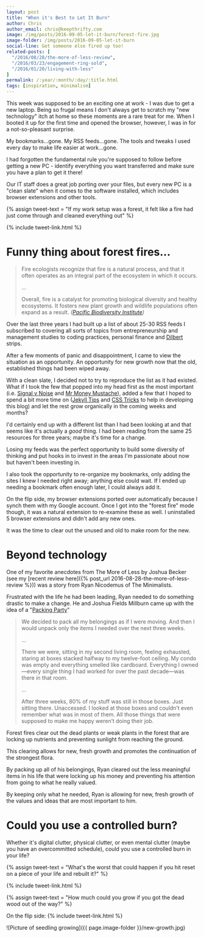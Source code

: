 ```yaml
---
layout: post
title: "When it's Best to Let It Burn"
author: Chris
author_email: chris@keepthrifty.com
image: /img/posts/2016-09-05-let-it-burn/forest-fire.jpg
image-folder: /img/posts/2016-09-05-let-it-burn
social-line: Get someone else fired up too!
related-posts: [
  "/2016/08/28/the-more-of-less-review",
  "/2016/03/23/engagement-ring-sold",
  "/2016/01/20/living-with-less"
]
permalink: /:year/:month/:day/:title.html
tags: [inspiration, minimalism]
---
```


This week was supposed to be an exciting one at work - I was due to get a new laptop. Being so frugal means I don't always get to scratch my "new technology" itch at home so these moments are a rare treat for me. When I booted it up for the first time and opened the browser, however, I was in for a not-so-pleasant surprise.

My bookmarks...gone. My RSS feeds...gone. The tools and tweaks I used every day to make life easier at work...gone.

I had forgotten the fundamental rule you're supposed to follow before getting a new PC - identify everything you want transferred and make sure you have a plan to get it there!

Our IT staff does a great job porting over your files, but every new PC is a "clean slate" when it comes to the software installed, which includes browser extensions and other tools.

{% assign tweet-text = "If my work setup was a forest, it felt like a fire had just come through and cleaned everything out" %}

{% include tweet-link.html %}

# Funny thing about forest fires... #

> Fire ecologists recognize that fire is a natural process, and that it often operates as an integral part of the ecosystem in which it occurs.
>
> ...
>
> Overall, fire is a catalyst for promoting biological diversity and healthy ecosystems. It fosters new plant growth and wildlife populations often expand as a result.
> <cite>([Pacific Biodiversity Institute](http://www.pacificbio.org/initiatives/fire/fire_ecology.html))</cite>

Over the last three years I had built up a list of about 25-30 RSS feeds I subscribed to covering all sorts of topics from entrepreneurship and management studies to coding practices, personal finance and [Dilbert](http://www.dilbert.com) strips.

After a few moments of panic and disappointment, I came to view the situation as an opportunity. An opportunity for new growth now that the old, established things had been wiped away.

With a clean slate, I decided not to try to reproduce the list as it had existed. What if I took the few that popped into my head first as the most important (i.e. [Signal v Noise](http://www.signalvnoise.com/) and [Mr Money Mustache](http://www.mrmoneymustache.com/)), added a few that I hoped to spend a bit more time on ([Jekyll Tips](http://jekyll.tips/) and [CSS Tricks](https://css-tricks.com/) to help in developing this blog) and let the rest grow organically in the coming weeks and months?

I'd certainly end up with a different list than I had been looking at and that seems like it's actually a _good_ thing. I had been reading from the same 25 resources for three years; maybe it's time for a change.

Losing my feeds was the perfect opportunity to build some diversity of thinking and put hooks in to invest in the areas I'm passionate about now but haven't been investing in.

I also took the opportunity to re-organize my bookmarks, only adding the sites I knew I needed right away; anything else could wait. If I ended up needing a bookmark often enough later, I could always add it.

On the flip side, my browser extensions ported over automatically because I synch them with my Google account. Once I got into the "forest fire" mode though, it was a natural extension to re-examine these as well. I uninstalled 5 browser extensions and didn't add any new ones.

It was the time to clear out the unused and old to make room for the new.

# Beyond technology #

One of my favorite anecdotes from The More of Less by Joshua Becker (see my [recent review here]({% post_url 2016-08-28-the-more-of-less-review %})) was a story from Ryan Nicodemus of The Minimalists.

Frustrated with the life he had been leading, Ryan needed to do something drastic to make a change. He and Joshua Fields Millburn came up with the idea of a "[Packing Party](http://www.theminimalists.com/packing/)"

> We decided to pack all my belongings as if I were moving. And then I would unpack only the items I needed over the next three weeks.
>
> ...
>
> There we were, sitting in my second living room, feeling exhausted, staring at boxes stacked halfway to my twelve-foot ceiling. My condo was empty and everything smelled like cardboard. Everything I owned—every single thing I had worked for over the past decade—was there in that room.
>
> ...
>
> After three weeks, 80% of my stuff was still in those boxes. Just sitting there. Unaccessed. I looked at those boxes and couldn’t even remember what was in most of them. All those things that were supposed to make me happy weren’t doing their job.

Forest fires clear out the dead plants or weak plants in the forest that are locking up nutrients and preventing sunlight from reaching the ground.

This clearing allows for new, fresh growth and promotes the continuation of the strongest flora.

By packing up all of his belongings, Ryan cleared out the less meaningful items in his life that were locking up his money and preventing his attention from going to what he really valued.

By keeping only what he needed, Ryan is allowing for new, fresh growth of the values and ideas that are most important to him.

# Could you use a controlled burn? #

Whether it's digital clutter, physical clutter, or even mental clutter (maybe you have an overcommitted schedule), could you use a controlled burn in your life?

{% assign tweet-text = "What's the worst that could happen if you hit reset on a piece of your life and rebuilt it?" %}

{% include tweet-link.html %}

{% assign tweet-text = "How much could you grow if you got the dead wood out of the way?" %}

On the flip side: {% include tweet-link.html %}

![Picture of seedling growing]({{ page.image-folder }}/new-growth.jpg)
